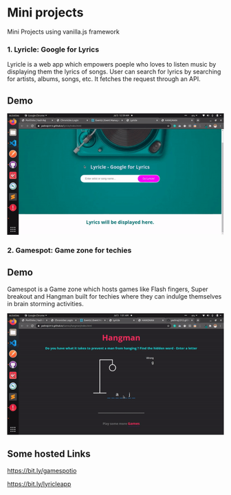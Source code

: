 # Mini projects

Mini Projects using vanilla.js framework

###  1. Lyricle: Google for Lyrics

 Lyricle is a web app which empowers poeple who loves to listen music by displaying them the lyrics of songs. User can search for lyrics by searching for artists, albums, songs, etc. It fetches the request through an API.  
 
## Demo 

![sample_gif](https://raw.githubusercontent.com/yashraj2312/lwr/master/lyricle.gif)


### 2. Gamespot: Game zone for techies

## Demo

 Gamespot is a Game zone which hosts games like Flash fingers, Super breakout and Hangman built for techies where they can indulge themselves in brain storming activities.

![sample_gif](https://raw.githubusercontent.com/yashraj2312/lwr/master/gamespot.gif)


## Some hosted Links 

https://bit.ly/gamespotio

https://bit.ly/lyricleapp
